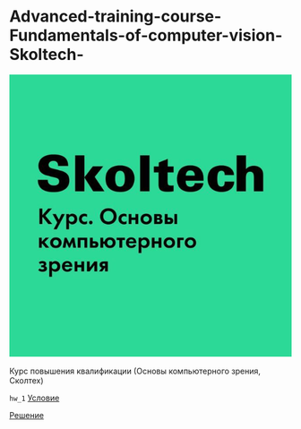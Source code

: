 # Advanced-training-course-Fundamentals-of-computer-vision-Skoltech-

<!-- #region -->
<p align="center">
<img  src="logo.jpg">
</p>

Курс повышения квалификации (Основы компьютерного зрения, Сколтех)

```hw_1``` [Условие](https://docs.google.com/document/d/1PvvMtPzK518Z_XYtlH0gbMNcDJGUOCeKIpZ49hSX5yg/edit)

[Решение](https://colab.research.google.com/drive/1ILuugnDbY4pN6JivztNjshcvw7GazJyB#scrollTo=6Hfh5Omg9s5r)
